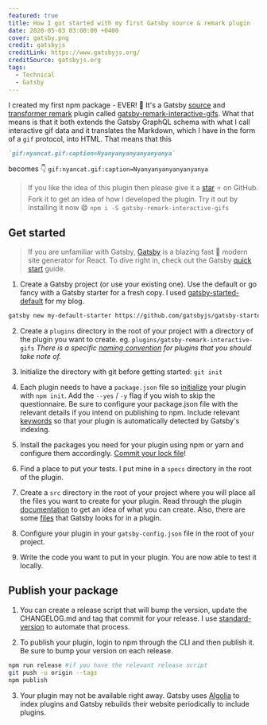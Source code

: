 ```yaml
---
featured: true
title: How I got started with my first Gatsby source & remark plugin
date: 2020-05-03 03:00:00 +0400
cover: gatsby.png
credit: gatsbyjs
creditLink: https://www.gatsbyjs.org/
creditSource: gatsbyjs.org
tags:
  - Technical
  - Gatsby
---
```


I created my first npm package - EVER! :tada: It's a Gatsby [source][1] and [transformer remark][2] plugin
called [gatsby-remark-interactive-gifs][3].
What that means is that it both extends the Gatsby GraphQL schema with what I call interactive gif data
and it translates the Markdown, which I have in the form of a `gif` protocol, into HTML. That means that
this

```markdown
`gif:nyancat.gif:caption=Nyanyanyanyanyanyanya`
```

becomes :point_down:
`gif:nyancat.gif:caption=Nyanyanyanyanyanyanya`

> If you like the idea of this plugin then please give it a [star][4] :star: on GitHub. Fork it to get an idea of how I
> developed the plugin. Try it out by installing it now :smile:
> `npm i -S gatsby-remark-interactive-gifs`

## Get started

> If you are unfamiliar with Gatsby, [Gatsby][5] is a blazing fast :rocket: modern site generator for React.
> To dive right in, check out the Gatsby [quick start][6] guide.

1. Create a Gatsby project (or use your existing one). Use the default or go fancy with a Gatsby starter for a fresh copy.
   I used [gatsby-started-default][9] for my blog.

```bash
gatsby new my-default-starter https://github.com/gatsbyjs/gatsby-starter-default
```

2. Create a `plugins` directory in the root of your project with a directory of the plugin you want to create.
   eg. `plugins/gatsby-remark-interactive-gifs`
   _There is a specific [naming convention][7] for plugins that you should take note of._

3. Initialize the directory with git before getting started: `git init`

4. Each plugin needs to have a `package.json` file so [initialize][8] your plugin with `npm init`.
   Add the `--yes` / `-y` flag if you wish to skip the questionnaire.
   Be sure to configure your package.json file with the relevant details if you intend on publishing to npm.
   Include relevant [keywords][12] so that your plugin is automatically detected by Gatsby's indexing.

5. Install the packages you need for your plugin using npm or yarn and configure them accordingly.
   [Commit your lock file][11]!

6. Find a place to put your tests. I put mine in a `specs` directory in the root of the plugin.

7. Create a `src` directory in the root of your project where you will place all the files you want to create for your plugin.
   Read through the plugin [documentation][10] to get an idea of what you can create. Also, there are some
   [files][13] that Gatsby looks for in a plugin.

8. Configure your plugin in your `gatsby-config.json` file in the root of your project.

9. Write the code you want to put in your plugin. You are now able to test it locally.

## Publish your package

1. You can create a release script that will bump the version, update the CHANGELOG.md and tag that commit
   for your release. I use [standard-version][14] to automate that process.

2. To publish your plugin, login to npm through the CLI and then publish it. Be sure to bump your version on each release.

```bash
npm run release #if you have the relevant release script
git push -u origin --tags
npm publish
```

3. Your plugin may not be available right away. Gatsby uses [Algolia][15] to index plugins and Gatsby rebuilds their website
   periodically to include plugins.

[1]: https://www.gatsbyjs.com/docs/creating-a-source-plugin/
[2]: https://www.gatsbyjs.org/tutorial/remark-plugin-tutorial/
[3]: https://gifs.curiousprogrammer.dev
[4]: https://github.com/cbillowes/gatsby-remark-interactive-gifs
[5]: https://www.gatsbyjs.org/docs/
[6]: https://www.gatsbyjs.org/docs/quick-start/
[7]: https://www.gatsbyjs.org/docs/naming-a-plugin
[8]: https://docs.npmjs.com/creating-a-package-json-file
[9]: https://github.com/gatsbyjs/gatsby-starter-default
[10]: https://www.gatsbyjs.org/docs/what-is-a-plugin/
[11]: https://stackoverflow.com/questions/44552348/should-i-commit-yarn-lock-and-package-lock-json-files
[12]: https://www.gatsbyjs.org/contributing/submit-to-plugin-library/
[13]: https://www.gatsbyjs.org/docs/files-gatsby-looks-for-in-a-plugin/
[14]: https://github.com/conventional-changelog/standard-version
[15]: https://www.algolia.com/
